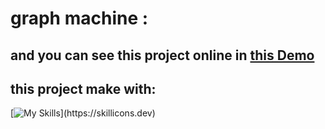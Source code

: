 # graph machine :

## and you can see this project online in [this Demo](https://miladmdz.github.io/graph-machine/)

## this project make with:
[![My Skills](https://skillicons.dev/icons?i=js,html,css,)](https://skillicons.dev)
